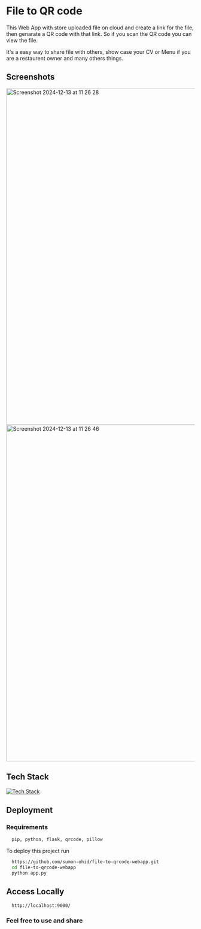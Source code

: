 # File to QR code

This Web App with store uploaded file on cloud and create a link for the file, then genarate a QR code with that link. So if you scan the QR code you can view the file. 

It's a easy way to share file with others, show case your CV or Menu if you are a restaurent owner and many others things.


## Screenshots

<img width="900" alt="Screenshot 2024-12-13 at 11 26 28" src="https://github.com/user-attachments/assets/f55c678e-6692-4c61-ad2d-cd3539508e29" />

<img width="900" alt="Screenshot 2024-12-13 at 11 26 46" src="https://github.com/user-attachments/assets/4556c7bf-b8d3-4569-b0a4-a22b22933ac6" />


## Tech Stack

[![Tech Stack](https://skillicons.dev/icons?i=html,css,flask,py&perline=15)](https://skillicons.dev)



## Deployment

### Requirements

```bash
  pip, python, flask, qrcode, pillow 
```

To deploy this project run

```bash
  https://github.com/sumon-ohid/file-to-qrcode-webapp.git
  cd file-to-qrcode-webapp
  python app.py
```

## Access Locally

```bash
  http://localhost:9000/
```

### Feel free to use and share
